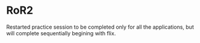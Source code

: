 RoR2
====

Restarted practice session to be completed only for all the applications, but will complete sequentially begining with flix.
